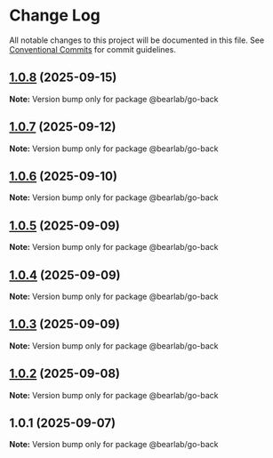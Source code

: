 # Change Log

All notable changes to this project will be documented in this file.
See [Conventional Commits](https://conventionalcommits.org) for commit guidelines.

## [1.0.8](https://github.com/hasanbala/ui-components/compare/@bearlab/go-back@1.0.7...@bearlab/go-back@1.0.8) (2025-09-15)

**Note:** Version bump only for package @bearlab/go-back





## [1.0.7](https://github.com/hasanbala/ui-components/compare/@bearlab/go-back@1.0.6...@bearlab/go-back@1.0.7) (2025-09-12)

**Note:** Version bump only for package @bearlab/go-back





## [1.0.6](https://github.com/hasanbala/ui-components/compare/@bearlab/go-back@1.0.5...@bearlab/go-back@1.0.6) (2025-09-10)

**Note:** Version bump only for package @bearlab/go-back





## [1.0.5](https://github.com/hasanbala/ui-components/compare/@bearlab/go-back@1.0.4...@bearlab/go-back@1.0.5) (2025-09-09)

**Note:** Version bump only for package @bearlab/go-back





## [1.0.4](https://github.com/hasanbala/ui-components/compare/@bearlab/go-back@1.0.3...@bearlab/go-back@1.0.4) (2025-09-09)

**Note:** Version bump only for package @bearlab/go-back





## [1.0.3](https://github.com/hasanbala/ui-components/compare/@bearlab/go-back@1.0.2...@bearlab/go-back@1.0.3) (2025-09-09)

**Note:** Version bump only for package @bearlab/go-back





## [1.0.2](https://github.com/hasanbala/ui-components/compare/@bearlab/go-back@1.0.1...@bearlab/go-back@1.0.2) (2025-09-08)

**Note:** Version bump only for package @bearlab/go-back





## 1.0.1 (2025-09-07)

**Note:** Version bump only for package @bearlab/go-back
